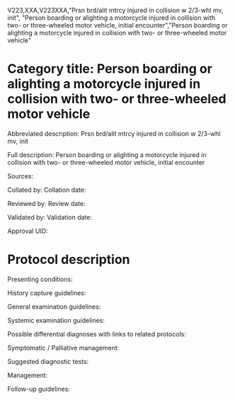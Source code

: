 V223,XXA,V223XXA,"Prsn brd/alit mtrcy injured in collision w 2/3-whl mv, init", "Person boarding or alighting a motorcycle injured in collision with two- or three-wheeled motor vehicle, initial encounter","Person boarding or alighting a motorcycle injured in collision with two- or three-wheeled motor vehicle"
# Category title: Person boarding or alighting a motorcycle injured in collision with two- or three-wheeled motor vehicle

Abbreviated description: Prsn brd/alit mtrcy injured in collision w 2/3-whl mv, init

Full description: Person boarding or alighting a motorcycle injured in collision with two- or three-wheeled motor vehicle, initial encounter

Sources:

Collated by:
Collation date:

Reviewed by:
Review date:

Validated by:
Validation date:

Approval UID:

# Protocol description

Presenting conditions:

History capture guidelines:

General examination guidelines:

Systemic examination guidelines:

Possible differential diagnoses with links to related protocols:

Symptomatic / Palliative management:

Suggested diagnostic tests:

Management:

Follow-up guidelines:
